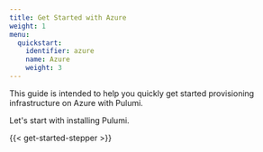 ```yaml
---
title: Get Started with Azure
weight: 1
menu:
  quickstart:
    identifier: azure
    name: Azure
    weight: 3
---
```


This guide is intended to help you quickly get started provisioning infrastructure on Azure with Pulumi.

<!-- TODO embellish the summary/overview of the guide. -->

Let's start with installing Pulumi.

{{< get-started-stepper >}}
